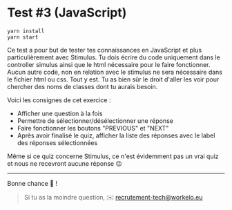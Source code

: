 # Test #3 (JavaScript)
```
yarn install
yarn start
```

Ce test a pour but de tester tes connaissances en JavaScript et plus particulièrement avec Stimulus.
Tu dois écrire du code uniquement dans le controller simulus ainsi que le html nécessaire pour le faire fonctionner. 
Aucun autre code, non en relation avec le stimulus ne sera nécessaire dans le fichier html ou css. Tout y est.
Tu as bien sûr le droit d'aller les voir pour chercher des noms de classes dont tu aurais besoin.

Voici les consignes de cet exercice :
- Afficher une question à la fois
- Permettre de sélectionner/désélectionner une réponse
- Faire fonctionner les boutons "PREVIOUS" et "NEXT"
- Après avoir finalisé le quiz, afficher la liste des réponses avec le label des réponses sélectionnées

Même si ce quiz concerne Stimulus, ce n'est évidemment pas un vrai quiz et nous ne recevront aucune réponse 😉

---
Bonne chance 💪 !

> Si tu as la moindre question, ✉️ recrutement-tech@workelo.eu
